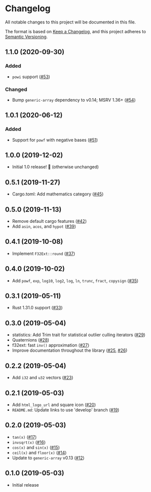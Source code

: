 # Changelog
All notable changes to this project will be documented in this file.

The format is based on [Keep a Changelog](https://keepachangelog.com/en/1.0.0/),
and this project adheres to [Semantic Versioning](https://semver.org/spec/v2.0.0.html).

## 1.1.0 (2020-09-30)
### Added
- `powi` support ([#53])

### Changed
- Bump `generic-array` dependency to v0.14; MSRV 1.36+ ([#54])

[#54]: https://github.com/tarcieri/micromath/pull/54
[#53]: https://github.com/tarcieri/micromath/pull/53

## 1.0.1 (2020-06-12)
### Added
- Support for `powf` with negative bases ([#51])

[#51]: https://github.com/tarcieri/micromath/pull/51

## 1.0.0 (2019-12-02)
- Initial 1.0 release! 🎉 (otherwise unchanged)

## 0.5.1 (2019-11-27)
- Cargo.toml: Add mathematics category ([#45])

[#45]: https://github.com/tarcieri/micromath/pull/45

## 0.5.0 (2019-11-13)
- Remove default cargo features ([#42])
- Add `asin`, `acos`, and `hypot` ([#39])

[#42]: https://github.com/tarcieri/micromath/pull/42
[#39]: https://github.com/tarcieri/micromath/pull/39

## 0.4.1 (2019-10-08)
- Implement `F32Ext::round` ([#37])

[#37]: https://github.com/tarcieri/micromath/pull/37

## 0.4.0 (2019-10-02)
- Add `powf`, `exp`, `log10`, `log2`, `log`, `ln`, `trunc`, `fract`, `copysign` ([#35])

[#35]: https://github.com/tarcieri/micromath/pull/35

## 0.3.1 (2019-05-11)
- Rust 1.31.0 support ([#33])

[#33]: https://github.com/tarcieri/micromath/pull/33

## 0.3.0 (2019-05-04)
- statistics: Add Trim trait for statistical outlier culling iterators ([#29])
- Quaternions ([#28])
- f32ext: fast `inv()` approximation ([#27])
- Improve documentation throughout the library ([#25], [#26])

[#29]: https://github.com/tarcieri/micromath/pull/29
[#28]: https://github.com/tarcieri/micromath/pull/28
[#27]: https://github.com/tarcieri/micromath/pull/27
[#26]: https://github.com/tarcieri/micromath/pull/26
[#25]: https://github.com/tarcieri/micromath/pull/25

## 0.2.2 (2019-05-04)
- Add `i32` and `u32` vectors ([#23])

[#23]: https://github.com/tarcieri/micromath/pull/23

## 0.2.1 (2019-05-03)
- Add `html_logo_url` and square icon ([#20])
- `README.md`: Update links to use 'develop' branch ([#19])

[#20]: https://github.com/tarcieri/micromath/pull/20
[#19]: https://github.com/tarcieri/micromath/pull/19

## 0.2.0 (2019-05-03)
- `tan(x)` ([#17])
- `invsqrt(x)` ([#16])
- `cos(x)` and `sin(x)` ([#15])
- `ceil(x)` and `floor(x)` ([#14])
- Update to `generic-array` v0.13 ([#12])

[#17]: https://github.com/tarcieri/micromath/pull/17
[#16]: https://github.com/tarcieri/micromath/pull/16
[#15]: https://github.com/tarcieri/micromath/pull/15
[#14]: https://github.com/tarcieri/micromath/pull/14
[#12]: https://github.com/tarcieri/micromath/pull/12

## 0.1.0 (2019-05-03)
- Initial release
